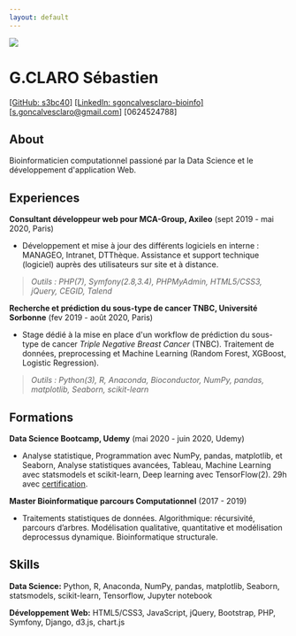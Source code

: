 ```yaml
---
layout: default
---
```


![](../assets/images/img_avatar3.png)

G.CLARO Sébastien
=================

[[GitHub: s3bc40]](https://github.com/s3bc40)
[[LinkedIn: sgoncalvesclaro-bioinfo]](https://www.linkedin.com/in/sgoncalvesclaro-bioinfo/)
[[s.goncalvesclaro@gmail.com]](s.goncalvesclaro@gmail.com)
[0624524788]

About
--------

Bioinformaticien computationnel passioné par la Data Science et le développement d'application Web.

Experiences
----------
**Consultant développeur web pour MCA-Group, Axileo** (sept 2019 - mai 2020, Paris)

+ Développement et mise à jour des différents logiciels en interne : MANAGEO, Intranet, DTThèque. Assistance et support technique (logiciel) auprès des utilisateurs sur site et à distance.

>*Outils : PHP(7), Symfony(2.8,3.4), PHPMyAdmin, HTML5/CSS3, jQuery, CEGID, Talend*

**Recherche et prédiction du sous-type de cancer TNBC, Université Sorbonne** (fev 2019 - août 2020, Paris)

+ Stage dédié à la mise en place d'un workflow de prédiction du sous-type de cancer *Triple Negative Breast Cancer* (TNBC). Traitement de données, preprocessing et Machine Learning (Random Forest, XGBoost, Logistic Regression).

>*Outils : Python(3), R, Anaconda, Bioconductor, NumPy, pandas, matplotlib, Seaborn, scikit-learn*

Formations
---------
**Data Science Bootcamp, Udemy** (mai 2020 - juin 2020, Udemy)

+ Analyse statistique, Programmation avec NumPy, pandas, matplotlib, et Seaborn, Analyse statistiques avancées, Tableau, Machine Learning avec statsmodels et scikit-learn, Deep learning avec TensorFlow(2). 29h avec [certification](../assets/pdf/certif_DS.pdf).

**Master Bioinformatique parcours Computationnel** (2017 - 2019)

+ Traitements statistiques de données. Algorithmique: récursivité, parcours d’arbres. Modélisation qualitative, quantitative et modélisation deprocessus dynamique. Bioinformatique structurale.

Skills
---------
**Data Science:** Python, R, Anaconda, NumPy, pandas, matplotlib, Seaborn, statsmodels, scikit-learn, Tensorflow, Jupyter notebook

**Développement Web:** HTML5/CSS3, JavaScript, jQuery, Bootstrap, PHP, Symfony, Django, d3.js, chart.js


